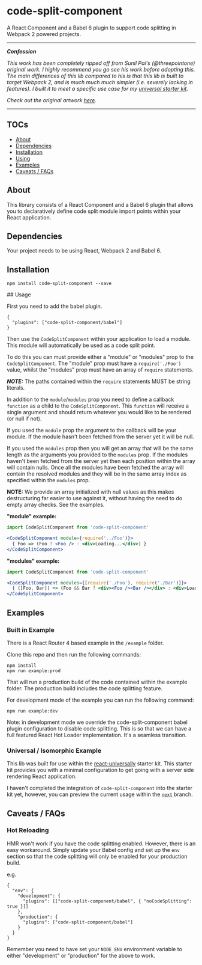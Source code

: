 # code-split-component

A React Component and a Babel 6 plugin to support code splitting in Webpack 2 powered projects.

---

___Confession___

_This work has been completely ripped off from Sunil Pai's (@threepointone) original work. I highly recommend you go see his work before adopting this.  The main differences of this lib compared to his is that this lib is built to target Webpack 2, and is much much much simpler (i.e. severely lacking in features).  I built it to meet a specific use case for my [universal starter kit](https://github.com/ctrlplusb/react-universally)._

_Check out the original artwork [here](https://github.com/threepointone/react-modules)._

---

## TOCs

 - [About](https://github.com/ctrlplusb/code-split-component#about)
 - [Dependencies](https://github.com/ctrlplusb/code-split-component#dependencies)
 - [Installation](https://github.com/ctrlplusb/code-split-component#installation)
 - [Using](https://github.com/ctrlplusb/code-split-component#using)
 - [Examples](https://github.com/ctrlplusb/code-split-component#examples)
 - [Caveats / FAQs](https://github.com/ctrlplusb/code-split-component#caveats-faqs)


## About

This library consists of a React Component and a Babel 6 plugin that allows you to declaratively define code split module import points within your React application.

## Dependencies

Your project needs to be using React, Webpack 2 and Babel 6.

## Installation

`npm install code-split-component --save`

## Usage

First you need to add the babel plugin.

```
{
  "plugins": ["code-split-component/babel"]
}
```

Then use the `CodeSplitComponent` within your application to load a module.  This module will automatically be used as a code split point.

To do this you can must provide either a "module" or "modules" prop to the `CodeSplitComponent`. The "module" prop must have a `require('./Foo')` value, whilst the "modules" prop must have an array of `require` statements.  

___NOTE:___ The paths contained within the `require` statements MUST be string literals.

In addition to the `module`/`modules` prop you need to define a callback `function` as a child to the `CodeSplitComponent`.  This `function` will receive a single argument and should return whatever you would like to be rendered (or null if not).  

If you used the `module` prop the argument to the callback will be your module.  If the module hasn't been fetched from the server yet it will be null.

If you used the `modules` prop then you will get an array that will be the same length as the arguments you provided to the `modules` prop.  If the modules haven't been fetched from the server yet then each position within the array will contain nulls.  Once all the modules have been fetched the array will contain the resolved modules and they will be in the same array index as specified within the `modules` prop.

__NOTE:__ We provide an array initialized with null values as this makes destructuring far easier to use against it, without having the need to do empty array checks.  See the examples.

__"module" example:__

```jsx
import CodeSplitComponent from 'code-split-component'

<CodeSplitComponent module={require('../Foo')}>
  { Foo => (Foo ? <Foo /> : <div>Loading...</div>) }
</CodeSplitComponent>
```

__"modules" example:__

```jsx
import CodeSplitComponent from 'code-split-component'

<CodeSplitComponent modules={[require('./Foo'), require('./Bar')]}>
  { ([Foo, Bar]) => (Foo && Bar ? <div><Foo /><Bar /></div> : <div>Loading...</div>) }
</CodeSplitComponent>
```

## Examples

### Built in Example

There is a React Router 4 based example in the `/example` folder.

Clone this repo and then run the following commands:

```
npm install
npm run example:prod
```

That will run a production build of the code contained within the example folder.  The production build includes the code splitting feature.

For development mode of the example you can run the following command:

```
npm run example:dev
```

Note: in development mode we override the code-split-component babel plugin configuration to disable code splitting.  This is so that we can have a full featured React Hot Loader implementation. It's a seamless transition.

### Universal / Isomorphic Example

This lib was built for use within the [react-universally](https://github.com/ctrlplusb/react-universally) starter kit. This starter kit provides you with a minimal configuration to get going with a server side rendering React application.

I haven't completed the integration of `code-split-component` into the starter kit yet, however, you can preview the current usage within the [`next`](https://github.com/ctrlplusb/react-universally/tree/next) branch.

## Caveats / FAQs

### Hot Reloading

HMR won't work if you have the code splitting enabled. However, there is an easy workaround. Simply update your Babel config and set up the `env` section so that the code splitting will only be enabled for your production build.

e.g.

```
{
  "env": {
    "development": {
      "plugins": [["code-split-component/babel", { "noCodeSplitting": true }]]
    },
    "production": {
      "plugins": ["code-split-component/babel"]
    }
  }
}
```

Remember you need to have set your `NODE_ENV` environment variable to either "development" or "production" for the above to work.
